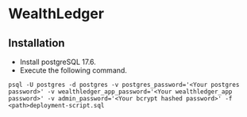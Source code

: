 # WealthLedger

## Installation
- Install postgreSQL 17.6.
- Execute the following command.

```
psql -U postgres -d postgres -v postgres_password='<Your postgres password>' -v wealthledger_app_password='<Your wealthledger_app password>' -v admin_password='<Your bcrypt hashed password>' -f <path>deployment-script.sql
```
